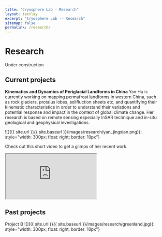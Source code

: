 ```yaml
---
title: "Cryosphere Lab - Research"
layout: textlay
excerpt: "Cryosphere Lab -- Research"
sitemap: false
permalink: /research/
---
```


# Research

Under construction

## Current projects
**Kinematics and Dynamics of Periglacial Landforms in China**
Yan Hu is currently working on mapping permafrost landforms in western China, such as rock glaciers, protalus lobes, solifluction sheets etc, and quantifying their kinematic characteristics in order to understand their variations and potential response and impact in the context of global climate change. Her research is based on remote sensing especially InSAR technique and in-situ geological and geophysical investigations. 

![]({{ site.url }}{{ site.baseurl }}/images/research/yan_jingxian.png){: style="width: 300px; float: right; border: 10px"}

Check out this short video to get a glimps of her recent work.

<div class="embed-responsive embed-responsive-16by9">
  <iframe class="embed-responsive-item" src=" https://www.youtube.com/watch?v=xL42_UPkvI0&t=10s" allowfullscreen></iframe>
</div>

## Past projects
Project B
![]({{ site.url }}{{ site.baseurl }}/images/research/greenland.jpg){: style="width: 300px; float: right; border: 10px"}

